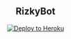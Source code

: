<h2 align="center">RizkyBot</h2>
<p align="center"><a href="https://heroku.com/deploy?template=https://github.com/RizkyNFS/AkameBot/tree/sql-extended"> <img src="https://telegra.ph/file/110fb8fc0b3ef6dec4b05.jpg" alt="Deploy to Heroku" /></a></p>
